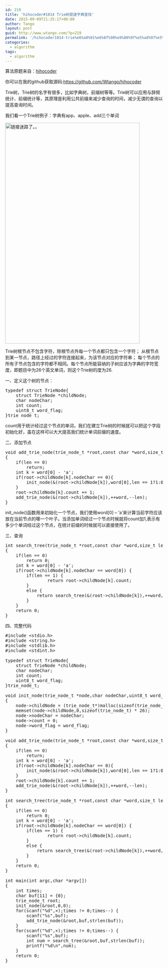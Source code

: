 ```yaml
---
id: 219
title: 'hihocoder#1014 Trie树提速字典查找'
date: 2015-09-09T21:25:17+00:00
author: Tango
layout: post
guid: http://www.wtango.com/?p=219
permalink: '/hihocoder1014-trie%e6%a0%91%e6%8f%90%e9%80%9f%e5%ad%97%e5%85%b8%e6%9f%a5%e6%89%be/'
categories:
  - algorithm
tags:
  - algorithm
---
```

算法原题来自：<a href="http://hihocoder.com/problemset/problem/1014" target="_blank">hihocoder</a>

你可以在我的github获取源码:<https://github.com/Wtango/hihocoder>

Trie树，Trie树的名字有很多，比如字典树，前缀树等等。Trie树可以应用与辞频统计、前缀统计等，其原理是利用公共前缀来减少查询的时间，减少无谓的查询以提高查询时间。

<!--more-->

我们看一个Trie树例子：字典有app、apple、add三个单词

<img class="alignnone" src="http://media.hihocoder.com//problem_images/20140712/14051554971354.jpg" alt="链接迷路了。。" width="430" height="706" />

Trie树根节点不包含字符，除根节点外每一个节点都只包含一个字符； 从根节点到某一节点，路径上经过的字符连接起来，为该节点对应的字符串； 每个节点的所有子节点包含的字符都不相同。每个节点所能容纳的子树应该为字典的字符宽度，即题目中为26个英文单词，则这个Trie树的度为26.

一、定义这个树的节点：

<pre class="brush: cpp; title: ; notranslate" title="">typedef struct TrieNode{
	struct TrieNode *childNode;
	char nodeChar;
	int count;
	uint8_t word_flag;	
}trie_node_t;
</pre>

count用于统计经过这个节点的单词，我们在建立Trie树的时候就可以把这个字段初始化好，虽在这样可以大大提高我们统计单词前缀的速度。

二、添加节点

<pre class="brush: cpp; title: ; notranslate" title="">void add_trie_node(trie_node_t *root,const char *word,size_t len)
{
	if(len == 0)
		return;
	int k = word[0] - 'a';
	if(root-&gt;childNode[k].nodeChar == 0){
		init_node(&(root-&gt;childNode[k]),word[0],len == 1?1:0);
	}
	root-&gt;childNode[k].count += 1;
	add_trie_node(&(root-&gt;childNode[k]),++word,--len);
}
</pre>

init_node()函数用来初始化一个节点，我们使用word[0] &#8211; &#8216;a&#8217;来计算当前字符应该放在当前节点的哪一个叶子。当添加单词经过一个节点时候就将count加1,表示有多少个单词经过这个节点，在统计前缀的时候就可以直接使用了。

三、查询

<pre class="brush: cpp; title: ; notranslate" title="">int search_tree(trie_node_t *root,const char *word,size_t len)
{
	if(len == 0)
		return 0;
	int k = word[0] - 'a';
	if(root-&gt;childNode[k].nodeChar == word[0]) {
		if(len == 1) {
				return root-&gt;childNode[k].count;
		}
		else {
			return search_tree(&(root-&gt;childNode[k]),++word,--len);
		}
	}
	return 0;
}
</pre>

四、完整代码

<pre class="brush: cpp; title: ; notranslate" title="">#include &lt;stdio.h&gt;
#include &lt;string.h&gt;
#include &lt;stdlib.h&gt;
#include &lt;stdint.h&gt;

typedef struct TrieNode{
	struct TrieNode *childNode;
	char nodeChar;
	int count;
	uint8_t word_flag;	
}trie_node_t;

void init_node(trie_node_t *node,char nodeChar,uint8_t word_flag)
{
	node-&gt;childNode = (trie_node_t*)malloc(sizeof(trie_node_t) * 26);
	memset(node-&gt;childNode,0,sizeof(trie_node_t) * 26);
	node-&gt;nodeChar = nodeChar;
	node-&gt;count = 0;
	node-&gt;word_flag = word_flag;
}

void add_trie_node(trie_node_t *root,const char *word,size_t len)
{
	if(len == 0)
		return;
	int k = word[0] - 'a';
	if(root-&gt;childNode[k].nodeChar == 0){
		init_node(&(root-&gt;childNode[k]),word[0],len == 1?1:0);
	}
	root-&gt;childNode[k].count += 1;
	add_trie_node(&(root-&gt;childNode[k]),++word,--len);
}

int search_tree(trie_node_t *root,const char *word,size_t len)
{
	if(len == 0)
		return 0;
	int k = word[0] - 'a';
	if(root-&gt;childNode[k].nodeChar == word[0]) {
		if(len == 1) {
				return root-&gt;childNode[k].count;
		}
		else {
			return search_tree(&(root-&gt;childNode[k]),++word,--len);
		}
	}
	return 0;
}

int main(int argc,char *argv[])
{
	int times;
	char buf[11] = {0};
	trie_node_t root;
	init_node(&root,0,0);
	for(scanf("%d",&times);times != 0;times--) {
		scanf("%s",buf);
		add_trie_node(&root,buf,strlen(buf));
	}
	for(scanf("%d",&times);times != 0;times--) {
		scanf("%s",buf);
		int num = search_tree(&root,buf,strlen(buf));
		printf("%d\n",num);
	}
	return 0;
}
</pre>